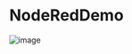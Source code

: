 # NodeRedDemo

![image](https://user-images.githubusercontent.com/59109508/142775807-c4cf7639-4b67-4e2d-8eea-64a611c09b83.png)
